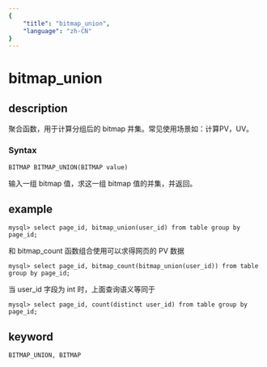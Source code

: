 ```yaml
---
{
    "title": "bitmap_union",
    "language": "zh-CN"
}
---
```


<!-- 
Licensed to the Apache Software Foundation (ASF) under one
or more contributor license agreements.  See the NOTICE file
distributed with this work for additional information
regarding copyright ownership.  The ASF licenses this file
to you under the Apache License, Version 2.0 (the
"License"); you may not use this file except in compliance
with the License.  You may obtain a copy of the License at

  http://www.apache.org/licenses/LICENSE-2.0

Unless required by applicable law or agreed to in writing,
software distributed under the License is distributed on an
"AS IS" BASIS, WITHOUT WARRANTIES OR CONDITIONS OF ANY
KIND, either express or implied.  See the License for the
specific language governing permissions and limitations
under the License.
-->

# bitmap_union
## description

聚合函数，用于计算分组后的 bitmap 并集。常见使用场景如：计算PV，UV。

### Syntax

`BITMAP BITMAP_UNION(BITMAP value)`

输入一组 bitmap 值，求这一组 bitmap 值的并集，并返回。

## example

```
mysql> select page_id, bitmap_union(user_id) from table group by page_id;
```

和 bitmap_count 函数组合使用可以求得网页的 PV 数据

```
mysql> select page_id, bitmap_count(bitmap_union(user_id)) from table group by page_id;
```

当 user_id 字段为 int 时，上面查询语义等同于

```
mysql> select page_id, count(distinct user_id) from table group by page_id;
```

## keyword

    BITMAP_UNION, BITMAP
